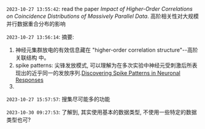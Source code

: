 `2023-10-27 13:55:42`: read the paper *Impact of Higher-Order Correlations on Coincidence Distributions of Massively Parallel Data*. 高阶相关性对大规模并行数据重合分布的影响

`2023-10-27 13:56:14`:
摘要:
1. 神经元集群放电的有效信息藏在 "higher-order correlation structure"--高阶关联结构 中。
2. spike patterns: 尖锋发放模式, 可以理解为在多次实验中神经元受刺激后所表现出的近乎同一的发放序列.[Discovering Spike Patterns in Neuronal Responses](https://www.ncbi.nlm.nih.gov/pmc/articles/PMC2928855/)
3. 

`2023-10-27 15:57:57`:
搜集尽可能多的功能

`2023-10-30 09:27:53`:
了解到, 其实使用基本的数据类型, 不使用一些特定的数据类型也可?



